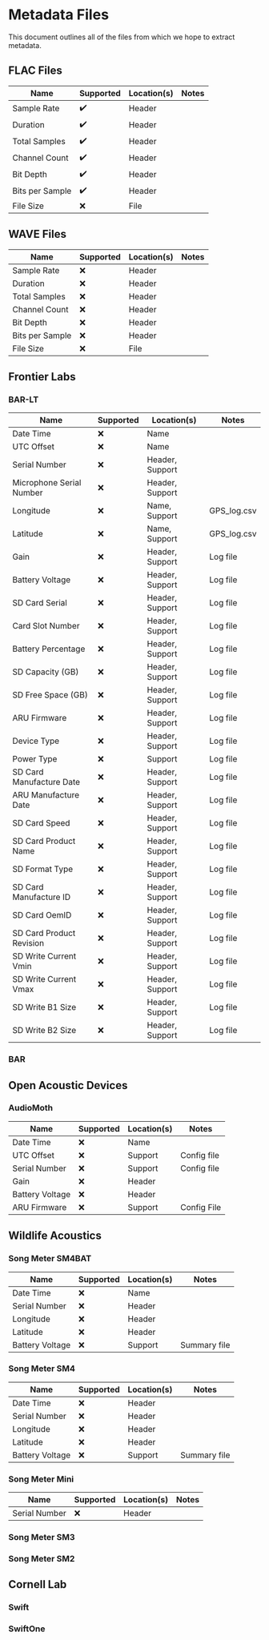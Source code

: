 # Metadata Files

This document outlines all of the files from which we hope to extract metadata.

## FLAC Files

| Name            | Supported | Location(s) | Notes |
| --------------- | --------- | ----------- | ----- |
| Sample Rate     | ✔️         | Header      |       |
| Duration        | ✔️         | Header      |       |
| Total Samples   | ✔️         | Header      |       |
| Channel Count   | ✔️         | Header      |       |
| Bit Depth       | ✔️         | Header      |       |
| Bits per Sample | ✔️         | Header      |       |
| File Size       | ❌         | File        |       |

## WAVE Files

| Name            | Supported | Location(s) | Notes |
| --------------- | --------- | ----------- | ----- |
| Sample Rate     | ❌         | Header      |       |
| Duration        | ❌         | Header      |       |
| Total Samples   | ❌         | Header      |       |
| Channel Count   | ❌         | Header      |       |
| Bit Depth       | ❌         | Header      |       |
| Bits per Sample | ❌         | Header      |       |
| File Size       | ❌         | File        |       |

## Frontier Labs

### BAR-LT

| Name                     | Supported | Location(s)     | Notes       |
| ------------------------ | --------- | --------------- | ----------- |
| Date Time                | ❌         | Name            |             |
| UTC Offset               | ❌         | Name            |             |
| Serial Number            | ❌         | Header, Support |             |
| Microphone Serial Number | ❌         | Header, Support |             |
| Longitude                | ❌         | Name, Support   | GPS_log.csv |
| Latitude                 | ❌         | Name, Support   | GPS_log.csv |
| Gain                     | ❌         | Header, Support | Log file    |
| Battery Voltage          | ❌         | Header, Support | Log file    |
| SD Card Serial           | ❌         | Header, Support | Log file    |
| Card Slot Number         | ❌         | Header, Support | Log file    |
| Battery Percentage       | ❌         | Header, Support | Log file    |
| SD Capacity (GB)         | ❌         | Header, Support | Log file    |
| SD Free Space (GB)       | ❌         | Header, Support | Log file    |
| ARU Firmware             | ❌         | Header, Support | Log file    |
| Device Type              | ❌         | Header, Support | Log file    |
| Power Type               | ❌         | Support         | Log file    |
| SD Card Manufacture Date | ❌         | Header, Support | Log file    |
| ARU Manufacture Date     | ❌         | Header, Support | Log file    |
| SD Card Speed            | ❌         | Header, Support | Log file    |
| SD Card Product Name     | ❌         | Header, Support | Log file    |
| SD Format Type           | ❌         | Header, Support | Log file    |
| SD Card Manufacture ID   | ❌         | Header, Support | Log file    |
| SD Card OemID            | ❌         | Header, Support | Log file    |
| SD Card Product Revision | ❌         | Header, Support | Log file    |
| SD Write Current Vmin    | ❌         | Header, Support | Log file    |
| SD Write Current Vmax    | ❌         | Header, Support | Log file    |
| SD Write B1 Size         | ❌         | Header, Support | Log file    |
| SD Write B2 Size         | ❌         | Header, Support | Log file    |

### BAR

## Open Acoustic Devices

### AudioMoth

| Name            | Supported | Location(s) | Notes       |
| --------------- | --------- | ----------- | ----------- |
| Date Time       | ❌         | Name        |             |
| UTC Offset      | ❌         | Support     | Config file |
| Serial Number   | ❌         | Support     | Config file |
| Gain            | ❌         | Header      |             |
| Battery Voltage | ❌         | Header      |             |
| ARU Firmware    | ❌         | Support     | Config File |

## Wildlife Acoustics

### Song Meter SM4BAT

| Name            | Supported | Location(s) | Notes        |
| --------------- | --------- | ----------- | ------------ |
| Date Time       | ❌         | Name        |              |
| Serial Number   | ❌         | Header      |              |
| Longitude       | ❌         | Header      |              |
| Latitude        | ❌         | Header      |              |
| Battery Voltage | ❌         | Support     | Summary file |

### Song Meter SM4

| Name            | Supported | Location(s) | Notes        |
| --------------- | --------- | ----------- | ------------ |
| Date Time       | ❌         | Header      |              |
| Serial Number   | ❌         | Header      |              |
| Longitude       | ❌         | Header      |              |
| Latitude        | ❌         | Header      |              |
| Battery Voltage | ❌         | Support     | Summary file |

### Song Meter Mini

| Name          | Supported | Location(s) | Notes |
| ------------- | --------- | ----------- | ----- |
| Serial Number | ❌         | Header      |       |

### Song Meter SM3

### Song Meter SM2

## Cornell Lab

### Swift

### SwiftOne
